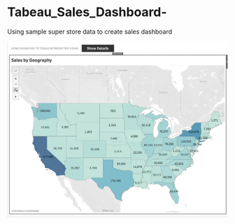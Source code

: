 # Tabeau_Sales_Dashboard-
Using sample super store data to create sales dashboard 

![GeographicView](GeographicView.png)


